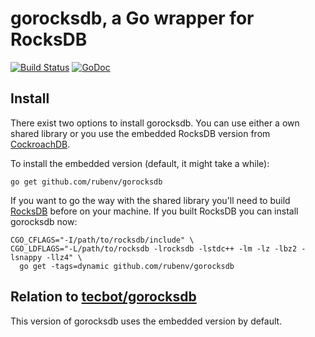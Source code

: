# gorocksdb, a Go wrapper for RocksDB

[![Build Status](https://travis-ci.org/rubenv/gorocksdb.png)](https://travis-ci.org/rubenv/gorocksdb) [![GoDoc](https://godoc.org/github.com/rubenv/gorocksdb?status.png)](http://godoc.org/github.com/rubenv/gorocksdb)

## Install

There exist two options to install gorocksdb.
You can use either a own shared library or you use the embedded RocksDB version from [CockroachDB](https://github.com/cockroachdb/c-rocksdb).

To install the embedded version (default, it might take a while):

    go get github.com/rubenv/gorocksdb

If you want to go the way with the shared library you'll need to build
[RocksDB](https://github.com/facebook/rocksdb) before on your machine.
If you built RocksDB you can install gorocksdb now:

    CGO_CFLAGS="-I/path/to/rocksdb/include" \
    CGO_LDFLAGS="-L/path/to/rocksdb -lrocksdb -lstdc++ -lm -lz -lbz2 -lsnappy -llz4" \
      go get -tags=dynamic github.com/rubenv/gorocksdb

## Relation to [tecbot/gorocksdb](https://github.com/tecbot/gorocksdb)

This version of gorocksdb uses the embedded version by default.
